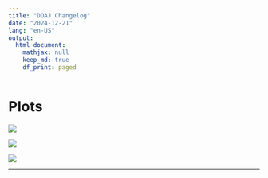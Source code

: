 ```yaml
---
title: "DOAJ Changelog"
date: "2024-12-21"
lang: "en-US"
output:
  html_document:
    mathjax: null
    keep_md: true
    df_print: paged
---
```









# Plots



![](/home/runner/work/doaj-changelog/doaj-changelog/public/index_files/figure-html/doaj-withdrawn-plots-count-per-year-1.png)<!-- -->

![](/home/runner/work/doaj-changelog/doaj-changelog/public/index_files/figure-html/doaj-withdrawn-plots-count-per-year-and-reason-1.png)<!-- -->



![](/home/runner/work/doaj-changelog/doaj-changelog/public/index_files/figure-html/doaj-withdrawn-plots-not-best-count-per-publisher-and-year-1.png)<!-- -->

<!-- 
# Top 100 Publishers of Withdrawn Journals
-->





<!--
# Top 100 Publishers of Indexed Journals
-->





---


